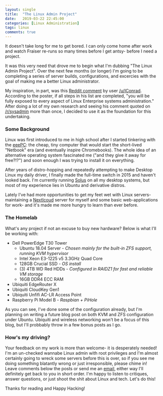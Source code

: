 ```yaml
---
layout: single
title:  "The Linux Admin Project"
date:   2019-03-22 22:45:00
categories: [Linux Administration]
tags: linux
comments: true
---
```


It doesn't take long for me to get bored. I can only come home after work and watch Fraiser re-runs so many times before I get antsy- before I need a project.  

It was this very need that drove me to begin what I'm dubbing "The Linux Admin Project". Over the next few months (or longer) I'm going to be completing a series of server builds, configurations, and excercies with the goal of making me a better Linux administrator.  

My inspiration, in part, was this [Reddit comment](https://www.reddit.com/r/linuxadmin/comments/2s924h/how_did_you_get_your_start/cnnw1ma?utm_source=share&utm_medium=web2x) by user [/u/IConrad](https://www.reddit.com/user/IConrad). According to the poster, if all steps in his list are completed, "you will be fully exposed to every aspect of Linux Enterprise systems administration." After doing a lot of my own research and seeing his comment quoted on [/r/sysadmin](https://reddit.com/r/sysadmin) more than once, I decided to use it as the foundation for this undertaking. 

### Some Background

Linux was first introduced to me in high school after I started tinkering with the [eeePC](https://en.wikipedia.org/wiki/Asus_Eee_PC): the cheap, tiny computer that would start the short-lived "Netbook" era (and eventually inspire Chromebooks). The whole idea of an alternative operating system fascinated me ("and they give it away for free?!?") and soon enough I was trying to install it on everything.  

After years of distro-hopping and repeatedly attempting to make Desktop Linux my daily driver, I finally made the full-time switch in 2015 and haven't looked back. I'm currently running [Solus](https://getsol.us/home/) on all my desktop systems, but most of my experience lies in Ubuntu and derivative distros. 

Lately I've had more opportunities to get my feet wet with Linux servers- maintaining a [Nextlcoud](https://nextcloud.com/) server for myself and some basic web-applications for work- and it's made me more hungry to learn than ever before.  

### The Homelab

What's any project if not an excuse to buy new hardware? Below is what I'll be working with:

  * Dell PowerEdge T30 Tower
    * Ubuntu 18.04 Server - *Chosen mainly for the built-in ZFS support, running KVM hypervisor*
    * Intel Xeon E3-1225 v5 3.3GHz Quad Core
    * 128GB Crucial SSD - *OS install*
    * (3) 4TB WD Red HDDs - *Configured in RAIDZ1 for fast and reliable VM storage*
    * 16GB DDR4 ECC RAM
  * Ubiquiti EdgeRouter X
  * Ubiquiti CloudKey Gen1
  * Ubiquiti Unfifi AC-LR Access Point
  * Raspberry Pi Model B - *Raspbian + PiHole*

As you can see, I've done some of the configuration already, but I'm planning on writing a future blog post on both KVM and ZFS configuration under Ubuntu. Ubiquiti and wireless networking won't be a focus of this blog, but I'll probbably throw in a few bonus posts as I go.  

### How's my driving?

Your feedback on my work is more than welcome- it is desperately needed! I'm an un-checked wannabe Linux admin with root privileges and I'm almost certainly going to wreck some servers before this is over, so if you see me doing something blatantly wrong or just irresponsible, please chime in! Leave comments below the posts or send me an [email](mailto:ray@raylyon.net), either way I'll definitely get back to you in short order. I'm happy to listen to critiques, answer questions, or just shoot the shit about Linux and tech. Let's do this!

Thanks for reading and Happy Hacking!

